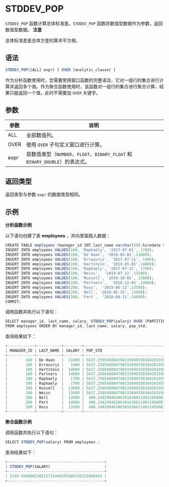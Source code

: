 STDDEV_POP 
===============================



`STDDEV_POP` 函数计算总体标准差。`STDDEV_POP` 函数将数值型数据作为参数，返回数值型数据。
**注意**



总体标准差是总体方差的算术平方根。

语法 
--------------

```javascript
STDDEV_POP([ALL] expr) [ OVER (analytic_clause) ]
```



作为分析函数使用时，您需要使用窗口函数的完整语法，它对一组行的集合进行计算并返回多个值[](pt3avi)。作为聚合函数使用时，该函数对一组行的集合进行聚合计算，结果只能返回一个值，此时不需要加 `OVER` 关键字。

参数 
--------------



|  参数  |                              说明                               |
|------|---------------------------------------------------------------|
| ALL  | 全部数值列。                                                        |
| OVER | 使用 `OVER` 子句定义窗口进行计算。                                         |
| expr | 是数值类型（`NUMBER`、`FLOAT`、`BINARY_FLOAT` 和 `BINARY_DOUBLE`）的表达式。 |



返回类型 
----------------

返回类型与参数 `expr` 的数据类型相同。

示例 
--------------

**分析函数示例** 

以下语句创建了表 **employees** ，并向里面插入数据：

```javascript
CREATE TABLE employees (manager_id INT,last_name varchar(50),hiredate varchar(50),SALARY INT);
INSERT INTO employees VALUES(100, 'Raphaely', '2017-07-01', 1700);
INSERT INTO employees VALUES(100, 'De Haan', '2018-05-01',11000);      
INSERT INTO employees VALUES(100, 'Errazuriz', '2017-07-21', 1400);
INSERT INTO employees VALUES(100, 'Hartstein', '2019-05-01',14000);     
INSERT INTO employees VALUES(100, 'Raphaely', '2017-07-22', 1700);
INSERT INTO employees VALUES(100, 'Weiss',  '2019-07-11',13500);     
INSERT INTO employees VALUES(100, 'Russell', '2019-10-05', 13000);
INSERT INTO employees VALUES(100, 'Partners',  '2018-12-01',14000);     
INSERT INTO employees VALUES(200, 'Ross',  '2019-06-11',13500);     
INSERT INTO employees VALUES(200, 'Bell', '2019-05-25', 13000);
INSERT INTO employees VALUES(200, 'Part',  '2018-08-11',14000);   
COMMIT;
```



调用函数并执行以下语句：

```javascript
SELECT manager_id, last_name, salary, STDDEV_POP(salary) OVER (PARTITION BY manager_id) AS pop_std
FROM employees ORDER BY manager_id, last_name, salary, pop_std;
```



查询结果如下：

```javascript
+------------+-----------+--------+-------------------------------------------+
| MANAGER_ID | LAST_NAME | SALARY | POP_STD                                   |
+------------+-----------+--------+-------------------------------------------+
|        100 | De Haan   |  11000 | 5637.250548804798333699350384281939588505 |
|        100 | Errazuriz |   1400 | 5637.250548804798333699350384281939588505 |
|        100 | Hartstein |  14000 | 5637.250548804798333699350384281939588505 |
|        100 | Partners  |  14000 | 5637.250548804798333699350384281939588505 |
|        100 | Raphaely  |   1700 | 5637.250548804798333699350384281939588505 |
|        100 | Raphaely  |   1700 | 5637.250548804798333699350384281939588505 |
|        100 | Russell   |  13000 | 5637.250548804798333699350384281939588505 |
|        100 | Weiss     |  13500 | 5637.250548804798333699350384281939588505 |
|        200 | Bell      |  13000 |  408.248290463863016366214012450981899069 |
|        200 | Part      |  14000 |  408.248290463863016366214012450981899069 |
|        200 | Ross      |  13500 |  408.248290463863016366214012450981899069 |
+------------+-----------+--------+-------------------------------------------+
```



**聚合函数示例** 

调用函数并执行以下语句：

```javascript
SELECT STDDEV_POP(salary) FROM employees ;
```



查询结果如下：

```javascript
+-------------------------------------------+
| STDDEV_POP(SALARY)                        |
+-------------------------------------------+
| 5249.950806538512715446505486136315088416 |
+-------------------------------------------+
```


